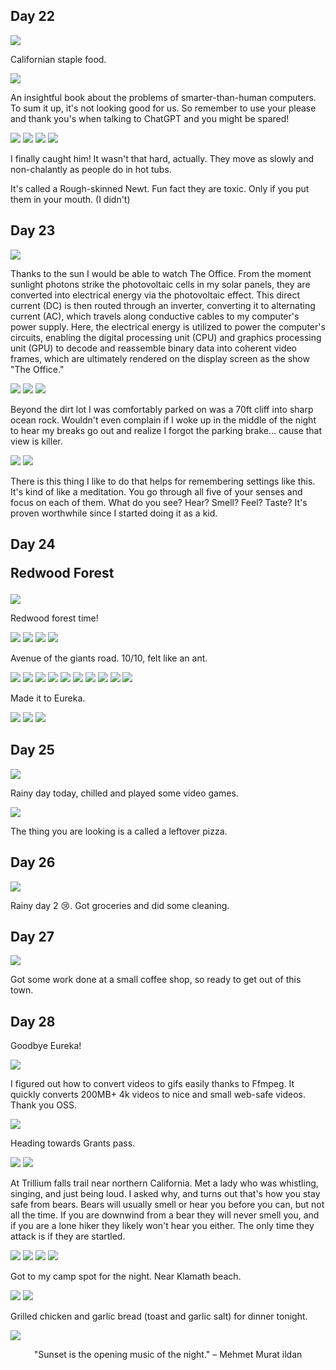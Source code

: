 ## Day 22

<img src="/img/trips/west-coast-2024/0520-1.jpg">

Californian staple food.

<img src="/img/trips/west-coast-2024/0520-2.jpg">

An insightful book about the problems of smarter-than-human computers. To sum it up, it's not looking good for us. So remember to use your please and thank you's when talking to ChatGPT and you might be spared! 

<img src="/img/trips/west-coast-2024/0520-3.jpg">
<img src="/img/trips/west-coast-2024/0520-4.jpg">
<img src="/img/trips/west-coast-2024/0520-5.jpg">
<img src="/img/trips/west-coast-2024/0520-6.jpg">

I finally caught him! It wasn't that hard, actually. They move as slowly and non-chalantly as people do in hot tubs.

It's called a Rough-skinned Newt. Fun fact they are toxic. Only if you put them in your mouth. (I didn't)

## Day 23

<img src="/img/trips/west-coast-2024/0521-1.jpg">

Thanks to the sun I would be able to watch The Office. From the moment sunlight photons strike the photovoltaic cells in my solar panels, they are converted into electrical energy via the photovoltaic effect. This direct current (DC) is then routed through an inverter, converting it to alternating current (AC), which travels along conductive cables to my computer's power supply. Here, the electrical energy is utilized to power the computer's circuits, enabling the digital processing unit (CPU) and graphics processing unit (GPU) to decode and reassemble binary data into coherent video frames, which are ultimately rendered on the display screen as the show "The Office."

<img src="/img/trips/west-coast-2024/0521-2.jpg">
<img src="/img/trips/west-coast-2024/0521-3.jpg">
<img src="/img/trips/west-coast-2024/0521-4.jpg">

Beyond the dirt lot I was comfortably parked on was a 70ft cliff into sharp ocean rock. Wouldn't even complain if I woke up in the middle of the night to hear my breaks go out and realize I forgot the parking brake... cause that view is killer.

<img src="/img/trips/west-coast-2024/0521-5.jpg">
<img src="/img/trips/west-coast-2024/0521-6.jpg">

There is this thing I like to do that helps for remembering settings like this. It's kind of like a meditation. You go through all five of your senses and focus on each of them. What do you see? Hear? Smell? Feel? Taste? It's proven worthwhile since I started doing it as a kid. 

## Day 24 <p class="inline text-gray-700  font-thin">Redwood Forest</p>

<img src="/img/trips/west-coast-2024/0522-1.jpg">

Redwood forest time!

<img src="/img/trips/west-coast-2024/0522-2.jpg">
<img src="/img/trips/west-coast-2024/0522-3.jpg">
<img src="/img/trips/west-coast-2024/0522-4.jpg">
<img src="/img/trips/west-coast-2024/0522-5.jpg">

Avenue of the giants road. 10/10, felt like an ant.

<img src="/img/trips/west-coast-2024/0522-6.jpg">
<img src="/img/trips/west-coast-2024/0522-7.jpg">
<img src="/img/trips/west-coast-2024/0522-8.jpg">
<img src="/img/trips/west-coast-2024/0522-9.jpg">
<img src="/img/trips/west-coast-2024/0522-10.jpg">
<img src="/img/trips/west-coast-2024/0522-11.jpg">
<img src="/img/trips/west-coast-2024/0522-12.jpg">
<img src="/img/trips/west-coast-2024/0522-13.jpg">
<img src="/img/trips/west-coast-2024/0522-14.jpg">
<img src="/img/trips/west-coast-2024/0522-15.jpg">

Made it to Eureka.

<img src="/img/trips/west-coast-2024/0522-16.jpg">
<img src="/img/trips/west-coast-2024/0522-17.jpg">
<img src="/img/trips/west-coast-2024/0522-18.jpg">

## Day 25

<img src="/img/trips/west-coast-2024/0524-1.jpg">

Rainy day today, chilled and played some video games. 

<img src="/img/trips/west-coast-2024/0524-2.jpg">

The thing you are looking is a called a leftover pizza.

## Day 26

<img src="/img/trips/west-coast-2024/0525-1.jpg">

Rainy day 2 😢. Got groceries and did some cleaning.

## Day 27

<img src="/img/trips/west-coast-2024/0526-1.jpg">

Got some work done at a small coffee shop, so ready to get out of this town. 

## Day 28

Goodbye Eureka!

<img src="/img/trips/west-coast-2024/0526-3.gif">

I figured out how to convert videos to gifs easily thanks to Ffmpeg. It quickly converts 200MB+ 4k videos to nice and small web-safe videos. Thank you OSS.

<img src="/img/trips/west-coast-2024/0526-2.jpg">

Heading towards Grants pass.

<img src="/img/trips/west-coast-2024/0526-4.gif">
<img src="/img/trips/west-coast-2024/0526-5.jpg">

At Trillium falls trail near northern California. Met a lady who was whistling, singing, and just being loud. I asked why, and turns out that's how you stay safe from bears. Bears will usually smell or hear you before you can, but not all the time. If you are downwind from a bear they will never smell you, and if you are a lone hiker they likely won't hear you either. The only time they attack is if they are startled. 

<img src="/img/trips/west-coast-2024/0526-6.jpg">
<img src="/img/trips/west-coast-2024/0526-7.jpg">
<img src="/img/trips/west-coast-2024/0526-8.jpg">
<img src="/img/trips/west-coast-2024/0526-9.jpg">

Got to my camp spot for the night. Near Klamath beach. 

<img src="/img/trips/west-coast-2024/0526-10.jpg">
<img src="/img/trips/west-coast-2024/0526-11.jpg">

Grilled chicken and garlic bread (toast and garlic salt) for dinner tonight.

<img src="/img/trips/west-coast-2024/0526-12.jpg">

<p align="center">"Sunset is the opening music of the night." – Mehmet Murat ildan</p>